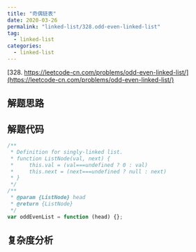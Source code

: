 ```yaml
---
title: "奇偶链表"
date: 2020-03-26
permalink: "linked-list/328.odd-even-linked-list"
tag:
  - linked-list
categories:
  - linked-list
---
```


[328. https://leetcode-cn.com/problems/odd-even-linked-list/](https://leetcode-cn.com/problems/odd-even-linked-list/)

## 解题思路

## 解题代码

```js
/**
 * Definition for singly-linked list.
 * function ListNode(val, next) {
 *     this.val = (val===undefined ? 0 : val)
 *     this.next = (next===undefined ? null : next)
 * }
 */
/**
 * @param {ListNode} head
 * @return {ListNode}
 */
var oddEvenList = function (head) {};
```

## 复杂度分析
